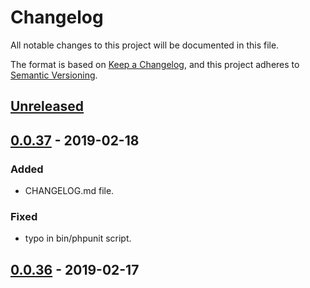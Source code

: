 # Changelog
All notable changes to this project will be documented in this file.

The format is based on [Keep a Changelog](https://keepachangelog.com/en/1.0.0/),
and this project adheres to [Semantic Versioning](https://semver.org/spec/v2.0.0.html).


## [Unreleased]


## [0.0.37] - 2019-02-18
### Added
- CHANGELOG.md file.

### Fixed
- typo in bin/phpunit script.

## [0.0.36] - 2019-02-17


[Unreleased]: https://github.com/alecrabbit/php-traits/compare/0.0.37...HEAD
[0.0.37]: https://github.com/alecrabbit/php-traits/compare/0.0.36...0.0.37
[0.0.36]: https://github.com/alecrabbit/php-traits/compare/0.0.35...0.0.36